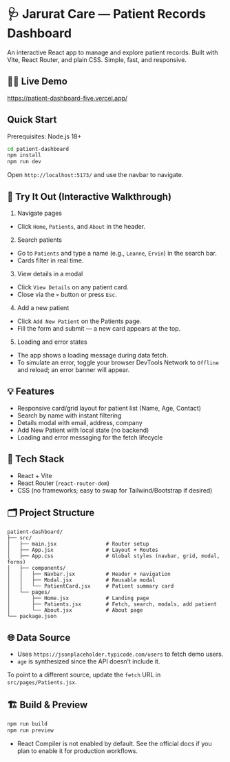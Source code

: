 # 🩺 Jarurat Care — Patient Records Dashboard

An interactive React app to manage and explore patient records. Built with Vite, React Router, and plain CSS. Simple, fast, and responsive.

## 🧑‍💻 Live Demo

https://patient-dashboard-five.vercel.app/


##  Quick Start

Prerequisites: Node.js 18+

```bash
cd patient-dashboard
npm install
npm run dev
```

Open `http://localhost:5173/` and use the navbar to navigate.

## 🧭 Try It Out (Interactive Walkthrough)

1) Navigate pages
- Click `Home`, `Patients`, and `About` in the header.

2) Search patients
- Go to `Patients` and type a name (e.g., `Leanne`, `Ervin`) in the search bar.
- Cards filter in real time.

3) View details in a modal
- Click `View Details` on any patient card.
- Close via the `×` button or press `Esc`.

4) Add a new patient
- Click `Add New Patient` on the Patients page.
- Fill the form and submit — a new card appears at the top.

5) Loading and error states
- The app shows a loading message during data fetch.
- To simulate an error, toggle your browser DevTools Network to `Offline` and reload; an error banner will appear.

## 💡 Features

- Responsive card/grid layout for patient list (Name, Age, Contact)
- Search by name with instant filtering
- Details modal with email, address, company
- Add New Patient with local state (no backend)
- Loading and error messaging for the fetch lifecycle

## 🧰 Tech Stack

- React + Vite
- React Router (`react-router-dom`)
- CSS (no frameworks; easy to swap for Tailwind/Bootstrap if desired)

## 🗂️ Project Structure

```
patient-dashboard/
├── src/
│   ├── main.jsx                # Router setup
│   ├── App.jsx                 # Layout + Routes
│   ├── App.css                 # Global styles (navbar, grid, modal, forms)
│   ├── components/
│   │   ├── Navbar.jsx          # Header + navigation
│   │   ├── Modal.jsx           # Reusable modal
│   │   └── PatientCard.jsx     # Patient summary card
│   └── pages/
│       ├── Home.jsx            # Landing page
│       ├── Patients.jsx        # Fetch, search, modals, add patient
│       └── About.jsx           # About page
└── package.json
```

## 🌐 Data Source

- Uses `https://jsonplaceholder.typicode.com/users` to fetch demo users.
- `age` is synthesized since the API doesn’t include it.

To point to a different source, update the `fetch` URL in `src/pages/Patients.jsx`.

## 🏗️ Build & Preview

```bash
npm run build
npm run preview
```

- React Compiler is not enabled by default. See the official docs if you plan to enable it for production workflows.
